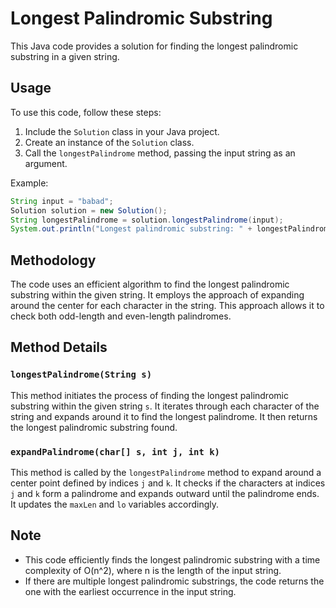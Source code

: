 # Longest Palindromic Substring

This Java code provides a solution for finding the longest palindromic substring in a given string.

## Usage

To use this code, follow these steps:

1. Include the `Solution` class in your Java project.
2. Create an instance of the `Solution` class.
3. Call the `longestPalindrome` method, passing the input string as an argument.

Example:
```java
String input = "babad";
Solution solution = new Solution();
String longestPalindrome = solution.longestPalindrome(input);
System.out.println("Longest palindromic substring: " + longestPalindrome);
```

## Methodology

The code uses an efficient algorithm to find the longest palindromic substring within the given string. It employs the approach of expanding around the center for each character in the string. This approach allows it to check both odd-length and even-length palindromes.

## Method Details

### `longestPalindrome(String s)`

This method initiates the process of finding the longest palindromic substring within the given string `s`. It iterates through each character of the string and expands around it to find the longest palindrome. It then returns the longest palindromic substring found.

### `expandPalindrome(char[] s, int j, int k)`

This method is called by the `longestPalindrome` method to expand around a center point defined by indices `j` and `k`. It checks if the characters at indices `j` and `k` form a palindrome and expands outward until the palindrome ends. It updates the `maxLen` and `lo` variables accordingly.

## Note

- This code efficiently finds the longest palindromic substring with a time complexity of O(n^2), where n is the length of the input string.
- If there are multiple longest palindromic substrings, the code returns the one with the earliest occurrence in the input string.
